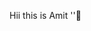 Hii this is Amit ''🙂

<!--
**a21amit/a21amit** is a ✨ _special_ ✨

Some things to be shared on:

- 🔭 I’m currently working on pyhton & sql. 
- 🌱 I’m currently learning at school. 
- 🤔 I’m looking for help to learn more language. 
- 💬 Ask me about complete pyhton basics. 
- 📫 How to reach me:On my insta I'd @a21_amit.
- 😄 Pronouns: God gifted. 
- ⚡ Fun fact: We both are different. 
-->

